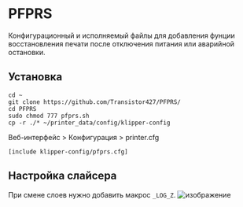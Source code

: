 # PFPRS

Конфигурационный и исполняемый файлы для добавления фунции восстановления печати после отключения питания или аварийной остановки.

## Установка
 ```
cd ~
git clone https://github.com/Transistor427/PFPRS/
cd PFPRS
sudo chmod 777 pfprs.sh
cp -r ./* ~/printer_data/config/klipper-config
```

Веб-интерфейс > Конфигурация > printer.cfg

```
[include klipper-config/pfprs.cfg]
```

## Настройка слайсера
При смене слоев нужно добавить макрос `_LOG_Z`.
![изображение](https://github.com/user-attachments/assets/6b2c2790-d9e0-4363-9f62-3de80d8da48d)
